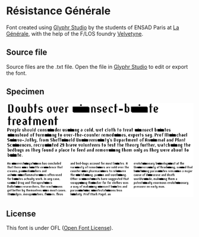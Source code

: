 # Résistance Générale

Font created using [Glyphr Studio](http://glyphrstudio.com/) by the students of ENSAD Paris at [La Générale](http://www.lagenerale.fr/), with the help of the F/LOS foundry [Velvetyne](http://velvetyne.fr/).

## Source file

Source files are the .txt file. Open the file in [Glyphr Studio](http://glyphrstudio.com/) to edit or export the font.

## Specimen

![Specimen image](specimen/specimen.png)

## License

This font is under OFL ([Open Font License](http://scripts.sil.org/cms/scripts/page.php?site_id=nrsi&id=OFL)).
